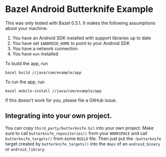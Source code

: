 # Bazel Android Butterknife Example

This was only tested with Bazel 0.5.1. It makes the following assumptions about
your machine:

1. You have an Android SDK installed with support libraries up to date
2. You have set `$ANDROID_HOME` to point to your Android SDK
3. You have a network connection
4. You have `mvn` installed

To build the app, run

    bazel build //java/com/example/app

To run the app, run

    bazel mobile-install //java/com/example/app

If this doesn't work for you, please file a GitHub issue.

## Integrating into your own project.

You can copy `third_party/butterknife.bzl` into your own project. Make sure to
call `butterknife_repositories()` from your `WORKSPACE` and call
`butterknife_targets()` from some `BUILD` file. Then just put the `:butterknife`
target created by `butterknife_targets()` into the `deps` of an `android_binary`
or `android_library`.
